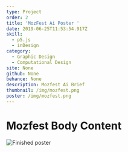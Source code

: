 ```yaml
---
type: Project
order: 2
title: 'MozFest Ai Poster '
date: 2019-06-25T11:53:54.917Z
skill:
  - p5.js
  - inDesign
category:
  - Graphic Design
  - Computational Design
site: None
github: None
behance: None
description: Mozfest Ai Brief
thumbnail: /img/mozfest.png
poster: /img/mozfest.png
---
```

# Mozfest Body Content

![Finished poster](/img/mozfest.png "Finished poster for MozFest 2019")

#
